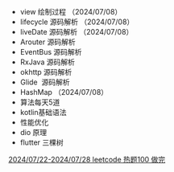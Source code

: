 * view 绘制过程  （2024/07/08）
* lifecycle 源码解析 （2024/07/08）
* liveDate 源码解析 （2024/07/08）
* Arouter 源码解析
* EventBus 源码解析
* RxJava 源码解析
* okhttp 源码解析
* Glide  源码解析
* HashMap （2024/07/08）
* 算法每天5道
* kotlin基础语法
* 性能优化
* dio 原理
* flutter 三棵树



[2024/07/22-2024/07/28 leetcode 热题100 做完](https://leetcode.cn/studyplan/top-100-liked/)